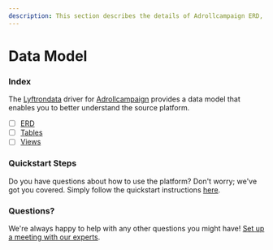 ```yaml
---
description: This section describes the details of Adrollcampaign ERD, Tables, and Views.
---
```


# Data Model

### Index

The  [Lyftrondata](https://www.lyftrondata.com/) driver for [Adrollcampaign](https://www.lyftrondata.com/integration/marketing-analytics/adroll/) provides a data model that enables you to better understand the source platform.

* [ ] [ERD](erd.md)
* [ ] [Tables](tables.md)
* [ ] [Views](views.md)

### Quickstart Steps

Do you have questions about how to use the platform? Don't worry; we've got you covered. Simply follow the quickstart instructions [here](../README.md).


### Questions? <a href="#questions" id="questions"></a>

We're always happy to help with any other questions you might have! [Set up a meeting with our experts](https://www.lyftrondata.com/book-a-meeting/).

